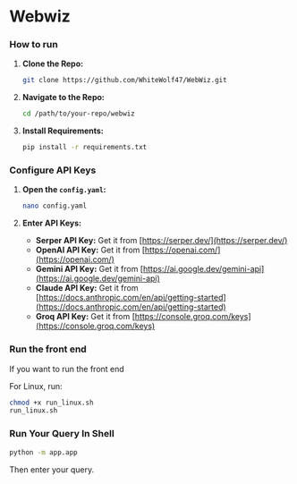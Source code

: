 # Webwiz

### How to run
1. **Clone the Repo:**
   ```bash
   git clone https://github.com/WhiteWolf47/WebWiz.git
   ```

2. **Navigate to the Repo:**
   ```bash
   cd /path/to/your-repo/webwiz
   ```

3. **Install Requirements:**
   ```bash
   pip install -r requirements.txt
   ```

### Configure API Keys
1. **Open the `config.yaml`:**
   ```bash
   nano config.yaml
   ```

2. **Enter API Keys:**
   - **Serper API Key:** Get it from [https://serper.dev/](https://serper.dev/)
   - **OpenAI API Key:** Get it from [https://openai.com/](https://openai.com/)
   - **Gemini API Key:** Get it from [https://ai.google.dev/gemini-api](https://ai.google.dev/gemini-api)
   - **Claude API Key:** Get it from [https://docs.anthropic.com/en/api/getting-started](https://docs.anthropic.com/en/api/getting-started)
   - **Groq API Key:** Get it from [https://console.groq.com/keys](https://console.groq.com/keys)

### Run the front end
If you want to run the front end

For Linux, run:
```bash
chmod +x run_linux.sh
run_linux.sh
```

### Run Your Query In Shell
```bash
python -m app.app
```
Then enter your query.
